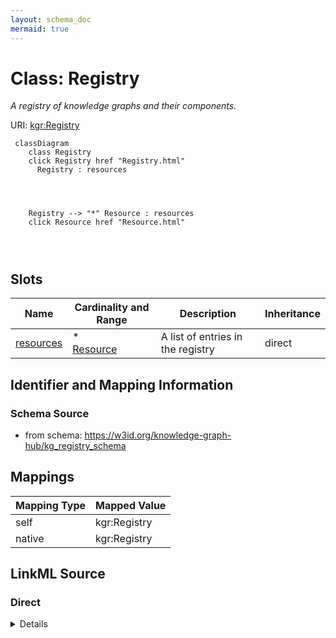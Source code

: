 ```yaml
---
layout: schema_doc
mermaid: true
---
```




# Class: Registry


_A registry of knowledge graphs and their components._





URI: [kgr:Registry](https://w3id.org/bridge2ai/data-sheets-schema/Registry)






```mermaid
 classDiagram
    class Registry
    click Registry href "Registry.html"
      Registry : resources
        
          
    
    
    Registry --> "*" Resource : resources
    click Resource href "Resource.html"

        
      
```




<!-- no inheritance hierarchy -->


## Slots

| Name | Cardinality and Range | Description | Inheritance |
| ---  | --- | --- | --- |
| [resources](resources.html) | * <br/> [Resource](Resource.html) | A list of entries in the registry | direct |









## Identifier and Mapping Information







### Schema Source


* from schema: https://w3id.org/knowledge-graph-hub/kg_registry_schema




## Mappings

| Mapping Type | Mapped Value |
| ---  | ---  |
| self | kgr:Registry |
| native | kgr:Registry |







## LinkML Source

<!-- TODO: investigate https://stackoverflow.com/questions/37606292/how-to-create-tabbed-code-blocks-in-mkdocs-or-sphinx -->

### Direct

<details>
```yaml
name: Registry
description: A registry of knowledge graphs and their components.
from_schema: https://w3id.org/knowledge-graph-hub/kg_registry_schema
slots:
- resources

```
</details>

### Induced

<details>
```yaml
name: Registry
description: A registry of knowledge graphs and their components.
from_schema: https://w3id.org/knowledge-graph-hub/kg_registry_schema
attributes:
  resources:
    name: resources
    description: A list of entries in the registry.
    from_schema: https://w3id.org/knowledge-graph-hub/kg_registry_schema
    rank: 1000
    alias: resources
    owner: Registry
    domain_of:
    - Registry
    range: Resource
    multivalued: true
    inlined: true
    inlined_as_list: true

```
</details>
